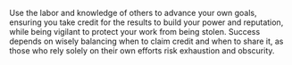 Use the labor and knowledge of others to advance your own goals, ensuring you take credit for the results to build your power and reputation, while being vigilant to protect your work from being stolen. Success depends on wisely balancing when to claim credit and when to share it, as those who rely solely on their own efforts risk exhaustion and obscurity.
